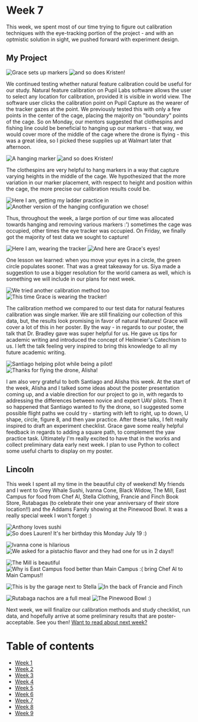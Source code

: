 # Week 7
This week, we spent most of our time trying to figure out calibration techniques with the eye-tracking portion of the project - and with an optmistic solution in sight, we pushed forward with experiment design. 

## My Project
![Grace sets up markers](HallasWK7-01.png) ![and so does Kristen! ](HallasWK7-02.png)


We continued testing whether natural feature calibration could be useful for our study. Natural feature calibration on Pupil Labs software allows the user to select any location for calibration, provided it is visible in world view. The software user clicks the calibration point on Pupil Capture as the wearer of the tracker gazes at the point. We previously tested this with only a few points in the center of the cage, placing the majority on "boundary" points of the cage. So on Monday, our mentors suggested that clothespins and fishing line could be beneficial to hanging up our markers - that way, we would cover more of the middle of the cage where the drone is flying - this was a great idea, so I picked these supplies up at Walmart later that afternoon. 

![A hanging marker](HallasWK7-03.png) ![and so does Kristen! ](HallasWK7-04.png)



The clothespins are very helpful to hang markers in a way that capture varying heights in the middle of the cage. We hypothesized that the more variation in our marker placement, with respect to height and position within the cage, the more precise our calibration results could be. 

![Here I am, getting my ladder practice in](HallasWK7-05.png) ![Another version of the hanging configuration we chose! ](HallasWK7-06.png)



Thus, throughout the week, a large portion of our time was allocated towards hanging and removing various markers :') sometimes the cage was occupied, other times the eye tracker was occupied. On Friday, we finally got the majority of test data we sought to capture!

![Here I am, wearing the tracker](HallasWK7-07.png) ![And here are Grace's eyes! ](HallasWK7-08.png)



One lesson we learned: when you move your eyes in a circle, the green circle populates sooner. That was a great takeaway for us. Siya made a suggestion to use a bigger resolution for the world camera as well, which is something we will include in our plans for next week.

![We tried another calibration method too](HallasWK7-09.png) ![This time Grace is wearing the tracker! ](HallasWK7-10.png)



The calibration method we compared to our test data for natural features calibration was single marker. We are still finalizing our collection of this data, but, the results look promising in favor of natural features! Grace will cover a lot of this in her poster. By the way - in regards to our poster, the talk that Dr. Bradley gave was super helpful for us. He gave us tips for academic writing and introduced the concept of Heilmeier's Catechism to us. I left the talk feeling very inspired to bring this knowledge to all my future academic writing.

![Santiago helping pilot while being a pilot!](HallasWK7-11.png) ![Thanks for flying the drone, Alisha! ](HallasWK7-12.png)



I am also very grateful to both Santiago and Alisha this week. At the start of the week, Alisha and I talked some ideas about the poster presentation coming up, and a viable direction for our project to go in, with regards to addressing the differences between novice and expert UAV pilots. Then it so happened that Santiago wanted to fly the drone, so I suggested some possible flight paths we could try - starting with left to right, up to down, U shape, circle, figure 8, and then yaw practice. After these talks, I felt really inspired to draft an experiment checklist. Grace gave some really helpful feedback in regards to adding a square path, to complement the yaw practice task. Ultimately I'm really excited to have that in the works and collect preliminary data early next week. I plan to use Python to collect some useful charts to display on my poster.



## Lincoln


This week I spent all my time in the beautiful city of weekend! My friends and I went to Grey Whale Sushi, Ivanna Cone, Black Widow, The Mill, East Campus for food from Chef Al, Stella Clothing, Francie and Finch Book Store, Rutabagas (to celebrate their one year anniversary of their store location!!) and the Addams Family showing at the Pinewood Bowl. It was a really special week I won't forget :)

![Anthony loves sushi ](HallasWK7-13.png) ![So does Lauren! It's her birthday this Monday July 19 :) ](HallasWK7-14.png)



![Ivanna cone is hilarious ](HallasWK7-15.png) ![We asked for a pistachio flavor and they had one for us in 2 days!! ](HallasWK7-16.png)



![The Mill is beautiful ](HallasWK7-17.png) ![Why is East Campus food better than Main Campus :( bring Chef Al to Main Campus!! ](HallasWK7-18.png)

![This is by the garage next to Stella ](HallasWK7-19.png) ![In the back of Francie and Finch ](HallasWK7-20.png)

![Rutabaga nachos are a full meal ](HallasWK7-21.png) ![The Pinewood Bowl :) ](HallasWK7-22.png)







Next week, we will finalize our calibration methods and study checklist, run data, and hopefully arrive at some preliminary results that are poster-acceptable. See you then! [Want to read about next week?](/8/HallasWK8.md)

# Table of contents
* [Week 1](/1/HallasWK1.md)
* [Week 2](/2/HallasWK2.md)
* [Week 3](/3/HallasWK3.md)
* [Week 4](/4/HallasWK4.md)
* [Week 5](/5/HallasWK5.md)
* [Week 6](/6/HallasWK6.md)
* [Week 7](/7/HallasWK7.md)
* [Week 8](/8/HallasWK8.md)
* [Week 9](/9/HallasWK9.md)